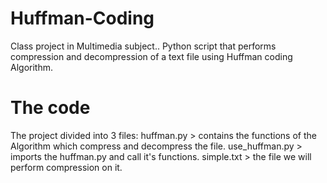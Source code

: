# Huffman-Coding
Class project in Multimedia subject.. Python script that performs compression and decompression of a text file using Huffman coding Algorithm.
# The code
The project divided into 3 files: 
huffman.py > contains the functions of the Algorithm which compress and decompress the file.
use_huffman.py > imports the huffman.py and call it's functions. 
simple.txt > the file we will perform compression on it.
